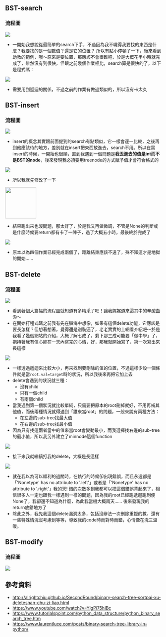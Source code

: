 ## BST-search
### 流程圖
<img src='https://github.com/eter0000/learningnotes/blob/master/images/search.png'>

  * 一開始我想說從最簡單的search下手，不過因為我不曉得我要找的東西是什麼？我要找的是一個數值？還是它的位置？ 所以有點小停頓了一下，後來看到助教的範例，哦～原來是要位置，那應該不會很難吧，於是大概花半小時就完成了，雖然沒有到很快，但跟之前幾個作業相比，search算是很快的了，以下是程式碼：
  <img src='https://github.com/eter0000/learningnotes/blob/master/images/search1.jpg'>
  
  * 需要用到遞迴的關係，不過之前的作業有做過類似的，所以沒有卡太久
  
## BST-insert
### 流程圖
<img src='https://github.com/eter0000/learningnotes/blob/master/images/insert.png'>
  
  * insert的概念其實跟前面提到的search有點類似，它一樣會逐一比較，之後再到他應該待的地方，差別就在insert把東西放進去，search不用。所以在寫insert的時候，一開始也很順，直到我遇到一個問題是**我丟進去的值是int而不是BST的node**，後來發現我必須要用treenode的方式賦予值才會符合格式的
 
<img src='https://github.com/eter0000/learningnotes/blob/master/images/insert2.jpg'>
 
  * 所以我就先修改了一下

<img src='https://github.com/eter0000/learningnotes/blob/master/images/Insert1.jpg' weight=400 height=100>
  
  * 結果跑出來也沒問題，那太好了，於是我又再做微調，不管是None的判斷或是什麼時候要return都有卡了一陣子，過了大概五小時，最後終於完成了
  
  <img src='https://github.com/eter0000/learningnotes/blob/master/images/insert3.jpg'>
  
  * 原本以為四個作業已經完成兩個了，距離結束應該不遠了，殊不知這才是地獄的開始……
  
  ## BST-delete
  ### 流程圖
  <img src='https://github.com/eter0000/learningnotes/blob/master/images/delete.png'>
  
  * 看到著個大篇幅的流程圖就知道有多精采了吧！讓我娓娓道來這其中的辛酸血淚～
  * 在開始打程式碼之前我有先在腦海中想像，如果有這個delete功能，它應該是要長怎樣？但想著想著，覺得還是別裝逼了，老老實實的上網看介紹吧～於是我看了幾個網站的介紹，大概了解七成了，剩下那三成可能要「做中學」了，抱持著我有信心能在一天內寫完的心情，好，那我就開始寫了，第一次寫出來長這樣
  
  <img src='https://github.com/eter0000/learningnotes/blob/master/images/delete3.jpg'>
  
  * 一樣透過遞迴來比較大小，再來找到要刪除的值的位置，不過這樣少設一個條件就是當`root.val=target`時的狀況，所以我後來再把它加上去
  * delete會遇到的狀況就三種：
    * 沒有child
    * 只有一個child
    * 有兩個child
  * 當我遇到第一個狀況就比較單純，只需要把原本的root刪掉就好，不用再補其他值，而後兩種情況就得遇到「誰來當root」的問題，一般來說有兩種方法：
    * 在左邊的sub-tree找最大值
    * 在右邊的sub-tree找最小值
  * 因為只有找這兩者當中的值來當root會變動最小，而我選擇找右邊的sub-tree的最小值，所以我另外建立了minnode這個function
  
  <img src='https://github.com/eter0000/learningnotes/blob/master/images/minnode.jpg'>
  
  * 接下來我就繼續打我的delete，大概是長這樣
  
  <img src='https://github.com/eter0000/learningnotes/blob/master/images/delete4.jpg'>
  
  * 就在我以為可以順利的過關時，在執行的時候卻出現錯誤，而且永遠都是「'Nonetype' has no attribute to '.left'」或者是「'Nonetype' has no attribute to '.right'」我的天! 錯的次數多到我都可以把這個錯誤背起來了，相信很多人一定也跟我一樣遇到一樣的問題，因為我的root已經跑遞迴跑到便None了，我卻還不知道為什麼，為此我當機大概兩天…… 後來發現我的return放錯地方了
  * 除此之外，我先我這個delete漏洞太多，包括沒辦法一次刪除重複的數、還有一些特殊情況沒考慮到等等，導致我的code時而對時而錯，心情像在洗三溫暖。
  
  ## BST-modify
  ### 流程圖
  
  <img src='https://github.com/eter0000/learningnotes/blob/master/images/modify.png'>
  
  
  ## 參考資料
   * http://alrightchiu.github.io/SecondRound/binary-search-tree-sortpai-xu-deleteshan-chu-zi-liao.html
   * https://www.youtube.com/watch?v=YlgPi75hIBc
   * https://www.tutorialspoint.com/python_data_structure/python_binary_search_tree.htm
   * https://www.laurentluce.com/posts/binary-search-tree-library-in-python/
  
  
  
  
